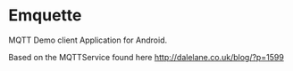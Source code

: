 Emquette
========

MQTT Demo client Application for Android. 

Based on the MQTTService found here http://dalelane.co.uk/blog/?p=1599
